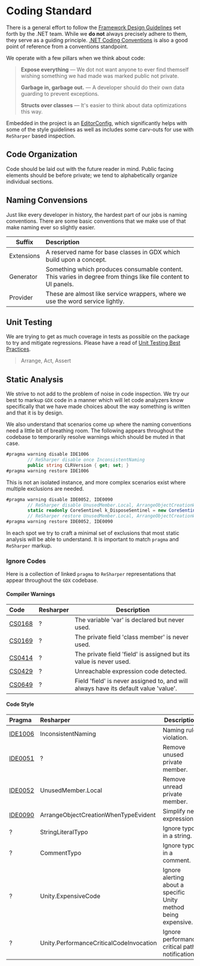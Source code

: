 # Coding Standard

There is a general effort to follow the [Framework Design Guidelines](https://docs.microsoft.com/en-us/dotnet/standard/design-guidelines/) set forth by the .NET team. While we **do not** always precisely adhere to them, they serve as a guiding principle. [.NET Coding Conventions](https://docs.microsoft.com/en-us/dotnet/csharp/programming-guide/inside-a-program/coding-conventions) is also a good point of reference from a conventions standpoint.

We operate with a few pillars when we think about code:

> **Expose everything** — We dot not want anyone to ever find themself wishing something we had made was marked public not private.
>
> **Garbage in, garbage out.** — A developer should do their own data guarding to prevent exceptions.
>
> **Structs over classes** — It's easier to think about data optimizations this way.

Embedded in the project is an [EditorConfig](https://editorconfig.org/), which significantly helps with some of the style guidelines as well as includes some carv-outs for use with `ReSharper` based inspection.

## Code Organization

Code should be laid out with the future reader in mind. Public facing elements should be before private; we tend to alphabetically organize individual sections.

## Naming Convensions

Just like every developer in history, the hardest part of our jobs is naming conventions. There are some basic conventions that we make use of that make naming ever so slightly easier.

Suffix | Description
--- | :--
Extensions | A reserved name for base classes in GDX which build upon a concept.
Generator | Something which produces consumable content. This varies in degree from things like file content to UI panels.
Provider | These are almost like service wrappers, where we use the word service lightly.

## Unit Testing

We are trying to get as much coverage in tests as possible on the package to try and mitigate regressions. Please have a read of [Unit Testing Best Practices](https://docs.microsoft.com/en-us/dotnet/core/testing/unit-testing-best-practices).

> Arrange, Act, Assert

## Static Analysis

We strive to not add to the problem of noise in code inspection. We try our best to markup `GDX` code in a manner which will let code analyzers know specifically that we have made choices about the way something is written and that it is by design.

We also understand that scenarios come up where the naming conventions need a little bit of breathing room. The following appears throughout the codebase to temporarily resolve warnings which should be muted in that case.

````csharp
#pragma warning disable IDE1006
        // ReSharper disable once InconsistentNaming
        public string CLRVersion { get; set; }
#pragma warning restore IDE1006
````

This is not an isolated instance, and more complex scenarios exist where multiple exclusions are needed.

```csharp
#pragma warning disable IDE0052, IDE0090
        // ReSharper disable UnusedMember.Local, ArrangeObjectCreationWhenTypeEvident
        static readonly CoreSentinel k_DisposeSentinel = new CoreSentinel();
        // ReSharper restore UnusedMember.Local, ArrangeObjectCreationWhenTypeEvident
#pragma warning restore IDE0052, IDE0090
```

In each spot we try to craft a minimal set of exclusions that most static analysis will be able to understand. It is important to match `pragma` and `ReSharper` markup.

### Ignore Codes

Here is a collection of linked `pragma` to `ReSharper` representations that appear throughout the `GDX` codebase.

#### Compiler Warnings

Code | Resharper | Description
:--|:--|---
[CS0168](https://docs.microsoft.com/en-us/dotnet/csharp/misc/cs0168) | ? | The variable 'var' is declared but never used.
[CS0169](https://docs.microsoft.com/en-us/dotnet/csharp/misc/cs0169) | ? |  The private field 'class member' is never used.
[CS0414](https://docs.microsoft.com/en-us/dotnet/csharp/misc/cs0414) | ? |  The private field 'field' is assigned but its value is never used.
[CS0429](https://docs.microsoft.com/en-us/dotnet/csharp/language-reference/compiler-messages/cs0429) | ? |  Unreachable expression code detected.
[CS0649](https://docs.microsoft.com/en-us/dotnet/csharp/misc/cs0649) | ? |  Field 'field' is never assigned to, and will always have its default value 'value'.

#### Code Style

Pragma | Resharper | Description|
|:--|:--|---|
[IDE1006](https://docs.microsoft.com/en-us/dotnet/fundamentals/code-analysis/style-rules/ide1006) | InconsistentNaming | Naming rule violation.
[IDE0051](https://docs.microsoft.com/en-us/dotnet/fundamentals/code-analysis/style-rules/ide0052) | ?  | Remove unused private member.
[IDE0052](https://docs.microsoft.com/en-us/dotnet/fundamentals/code-analysis/style-rules/ide0052) | UnusedMember.Local | Remove unread private member.
[IDE0090](https://docs.microsoft.com/en-us/dotnet/fundamentals/code-analysis/style-rules/ide0090) | ArrangeObjectCreationWhenTypeEvident | Simplify new expression.
? | StringLiteralTypo | Ignore typos in a string.
? | CommentTypo | Ignore typos in a comment.
? | Unity.ExpensiveCode | Ignore alerting about a specific Unity method being expensive.
? | Unity.PerformanceCriticalCodeInvocation | Ignore performance critical path notifications.

